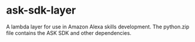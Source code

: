 # ask-sdk-layer
A lambda layer for use in Amazon Alexa skills development. The python.zip file contains the ASK SDK and other dependencies.
